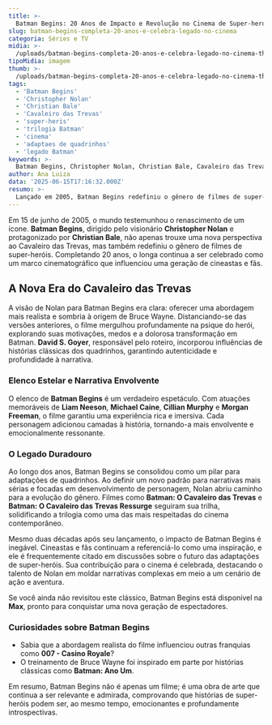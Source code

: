 ```yaml
---
title: >-
  Batman Begins: 20 Anos de Impacto e Revolução no Cinema de Super-heróis
slug: batman-begins-completa-20-anos-e-celebra-legado-no-cinema
categoria: Séries e TV
midia: >-
  /uploads/batman-begins-completa-20-anos-e-celebra-legado-no-cinema-thumb.jpg
tipoMidia: imagem
thumb: >-
  /uploads/batman-begins-completa-20-anos-e-celebra-legado-no-cinema-thumb.jpg
tags:
  - 'Batman Begins'
  - 'Christopher Nolan'
  - 'Christian Bale'
  - 'Cavaleiro das Trevas'
  - 'super-heris'
  - 'trilogia Batman'
  - 'cinema'
  - 'adaptaes de quadrinhos'
  - 'legado Batman'
keywords: >-
  Batman Begins, Christopher Nolan, Christian Bale, Cavaleiro das Trevas, super-heróis, trilogia Batman, cinema, adaptações de quadrinhos, legado Batman
author: Ana Luiza
data: '2025-06-15T17:16:32.000Z'
resumo: >-
  Lançado em 2005, Batman Begins redefiniu o gênero de filmes de super-heróis com sua abordagem realista e sombria, criando um legado duradouro. Celebrado por sua narrativa poderosa, o filme abriu caminho para novas interpretações cinematográficas do Cavaleiro das Trevas.
---
```


Em 15 de junho de 2005, o mundo testemunhou o renascimento de um ícone. **Batman Begins**, dirigido pelo visionário **Christopher Nolan** e protagonizado por **Christian Bale**, não apenas trouxe uma nova perspectiva ao Cavaleiro das Trevas, mas também redefiniu o gênero de filmes de super-heróis. Completando 20 anos, o longa continua a ser celebrado como um marco cinematográfico que influenciou uma geração de cineastas e fãs.

## A Nova Era do Cavaleiro das Trevas

A visão de Nolan para Batman Begins era clara: oferecer uma abordagem mais realista e sombria à origem de Bruce Wayne. Distanciando-se das versões anteriores, o filme mergulhou profundamente na psique do herói, explorando suas motivações, medos e a dolorosa transformação em Batman. **David S. Goyer**, responsável pelo roteiro, incorporou influências de histórias clássicas dos quadrinhos, garantindo autenticidade e profundidade à narrativa.

### Elenco Estelar e Narrativa Envolvente

O elenco de **Batman Begins** é um verdadeiro espetáculo. Com atuações memoráveis de **Liam Neeson**, **Michael Caine**, **Cillian Murphy** e **Morgan Freeman**, o filme garantiu uma experiência rica e imersiva. Cada personagem adicionou camadas à história, tornando-a mais envolvente e emocionalmente ressonante.

### O Legado Duradouro

Ao longo dos anos, Batman Begins se consolidou como um pilar para adaptações de quadrinhos. Ao definir um novo padrão para narrativas mais sérias e focadas em desenvolvimento de personagem, Nolan abriu caminho para a evolução do gênero. Filmes como **Batman: O Cavaleiro das Trevas** e **Batman: O Cavaleiro das Trevas Ressurge** seguiram sua trilha, solidificando a trilogia como uma das mais respeitadas do cinema contemporâneo.

Mesmo duas décadas após seu lançamento, o impacto de Batman Begins é inegável. Cineastas e fãs continuam a referenciá-lo como uma inspiração, e ele é frequentemente citado em discussões sobre o futuro das adaptações de super-heróis. Sua contribuição para o cinema é celebrada, destacando o talento de Nolan em moldar narrativas complexas em meio a um cenário de ação e aventura.

Se você ainda não revisitou este clássico, Batman Begins está disponível na **Max**, pronto para conquistar uma nova geração de espectadores.

### Curiosidades sobre Batman Begins
- Sabia que a abordagem realista do filme influenciou outras franquias como **007 - Casino Royale**?
- O treinamento de Bruce Wayne foi inspirado em parte por histórias clássicas como **Batman: Ano Um**.

Em resumo, Batman Begins não é apenas um filme; é uma obra de arte que continua a ser relevante e admirada, comprovando que histórias de super-heróis podem ser, ao mesmo tempo, emocionantes e profundamente introspectivas.
